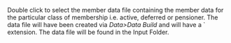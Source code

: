 Double click to select the member data file containing the member data
for the particular class of membership i.e. active, deferred or pensioner.
The data file will have been created via _Data&gt;Data Build_ and will
have a ` extension. The data file will be found in the Input Folder.
